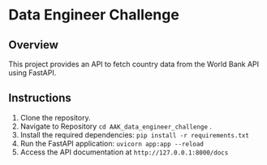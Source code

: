 # Data Engineer Challenge

## Overview
This project provides an API to fetch country data from the World Bank API using FastAPI.

## Instructions
1. Clone the repository.
2. Navigate to Repository `cd AAK_data_engineer_challenge` .
3. Install the required dependencies: `pip install -r requirements.txt`
4. Run the FastAPI application: `uvicorn app:app --reload`
5. Access the API documentation at `http://127.0.0.1:8000/docs`
